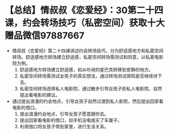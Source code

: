 # 【总结】情叔叔《恋爱经》：30第二十四课，约会转场技巧（私密空间）获取十大赠品微信97887667

-   情叔叔《恋爱经》第二十四课讲述约会转场技巧，分为舒适感地方和私密空间转场。舒适感地方转场建立舒适感，私密空间转场需测试和同意，以私密电影院为例。
    1.  舒适感地方转场建立舒适感，如从吵闹的星巴克转移到安静的地方。
    2.  私密空间转场需测试女孩子的真实想法，通过转场测试得知是否继续待下去。
    3.  私密空间转场选择私人电影院，通过散步引导女孩子到私人电影院，自然提出看电影的建议。
-   通过提出浪漫的约会地点，引导女孩子自然过渡到私人影院，然后提出回家看电影的借口。
    1.  提出浪漫约会地点，引导女孩子愿意跟你去。
    2.  提出回家看电影的借口，如手机没电或买了车厘子。
    3.  利用借口将女孩子带到家里，进行生活关系。